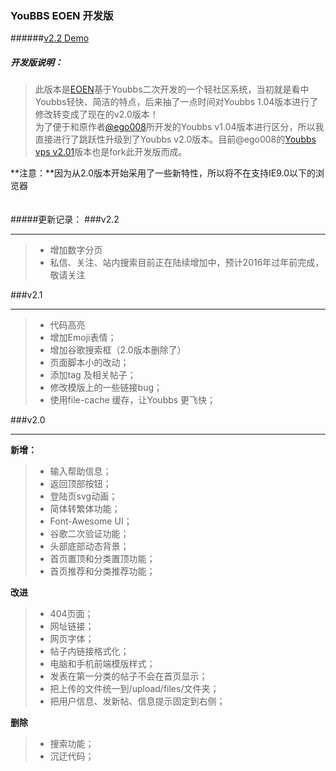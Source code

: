 ### YouBBS EOEN 开发版    
######[v2.2 Demo](http://youbbs.git.yangzhennan.com/)
##### 开发版说明：
> 此版本是[EOEN](https://www.eoen.org)基于Youbbs二次开发的一个轻社区系统，当初就是看中Youbbs轻快、简洁的特点，后来抽了一点时间对Youbbs 1.04版本进行了修改转变成了现在的v2.0版本！<br/>
> 为了便于和原作者[@ego008](https://github.com/ego008)所开发的Youbbs v1.04版本进行区分，所以我直接进行了跳跃性升级到了Youbbs v2.0版本。目前@ego008的[Youbbs vps v2.01](https://github.com/ego008/youbbs)版本也是fork此开发版而成。

**注意：**因为从2.0版本开始采用了一些新特性，所以将不在支持IE9.0以下的浏览器
<br/><br/><br/>
#####更新记录：
###v2.2<hr/>
> * 增加数字分页
> * 私信、关注、站内搜索目前正在陆续增加中，预计2016年过年前完成，敬请关注

###v2.1<hr/>
> * 代码高亮
> * 增加Emoji表情；
> * 增加谷歌搜索框（2.0版本删除了）
> * 页面脚本小的改动；
> * 添加tag 及相关帖子；
> * 修改模版上的一些链接bug；
> * 使用file-cache 缓存，让Youbbs 更飞快；

###v2.0<hr/>
**新增：**
> * 输入帮助信息；
> * 返回顶部按钮；
> * 登陆页svg动画；
> * 简体转繁体功能；
> * Font-Awesome UI；
> * 谷歌二次验证功能；
> * 头部底部动态背景；
> * 首页置顶和分类置顶功能；
> * 首页推荐和分类推荐功能；

**改进**
> * 404页面；
> * 网址链接；
> * 网页字体；
> * 帖子内链接格式化；
> * 电脑和手机前端模版样式；
> * 发表在第一分类的帖子不会在首页显示；
> * 把上传的文件统一到/upload/files/文件夹；
> * 把用户信息、发新帖、信息提示固定到右侧；

**删除**
> * 搜索功能；
> * 沉迂代码；
